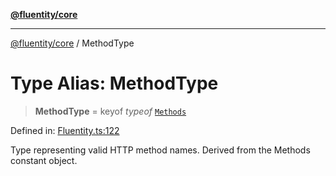 [**@fluentity/core**](../README.md)

***

[@fluentity/core](../globals.md) / MethodType

# Type Alias: MethodType

> **MethodType** = keyof *typeof* [`Methods`](../variables/Methods.md)

Defined in: [Fluentity.ts:122](https://github.com/cedricpierre/fluentity-core/blob/c66aa7b53f67991fe1e6a5b8d69453cb8e881a43/src/Fluentity.ts#L122)

Type representing valid HTTP method names.
Derived from the Methods constant object.
